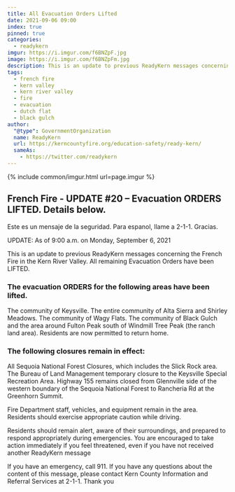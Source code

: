 ```yaml
---
title: All Evacuation Orders Lifted
date: 2021-09-06 09:00
index: true
pinned: true
categories:
  - readykern
imgur: https://i.imgur.com/f6BNZpF.jpg
image: https://i.imgur.com/f6BNZpFm.jpg
description: This is an update to previous ReadyKern messages concerning the French Fire in the Kern River Valley. All remaining Evacuation Orders have been LIFTED.
tags:
  - french fire
  - kern valley
  - kern river valley
  - fire
  - evacuation
  - dutch flat
  - black gulch
author:
  "@type": GovernmentOrganization
  name: ReadyKern
  url: https://kerncountyfire.org/education-safety/ready-kern/
  sameAs:
    - https://twitter.com/readykern
---
```

{% include common/imgur.html url=page.imgur %}

## French Fire - UPDATE #20 – Evacuation ORDERS LIFTED. Details below.

Este es un mensaje de la seguridad. Para espanol, llame a 2-1-1. Gracias.

UPDATE: As of 9:00 a.m. on Monday, September 6, 2021

This is an update to previous ReadyKern messages concerning the French Fire in the Kern River Valley. All remaining Evacuation Orders have been LIFTED.

### The evacuation ORDERS for the following areas have been lifted.
The community of Keysville. The entire community of Alta Sierra and Shirley Meadows.  The community of Wagy Flats. The community of Black Gulch and the area around Fulton Peak south of Windmill Tree Peak (the ranch land area).  Residents are now permitted to return home.

### The following closures remain in effect:
All Sequoia National Forest Closures, which includes the Slick Rock area.  The Bureau of Land Management temporary closure to the Keysville Special Recreation Area.  Highway 155 remains closed from Glennville side of the western boundary of the Sequoia National Forest to Rancheria Rd at the Greenhorn Summit.

Fire Department staff, vehicles, and equipment remain in the area. Residents should exercise appropriate caution while driving.

Residents should remain alert, aware of their surroundings, and prepared to respond appropriately during emergencies. You are encouraged to take action immediately if you feel threatened, even if you have not received another ReadyKern message

If you have an emergency, call 911. If you have any questions about the content of this message, please contact Kern County Information and Referral Services at 2-1-1. Thank you
